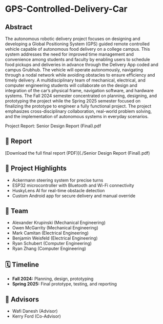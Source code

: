 # GPS-Controlled-Delivery-Car
## Abstract
The autonomous robotic delivery project focuses on designing and developing a Global
Positioning System (GPS) guided remote controlled vehicle capable of autonomous food
delivery on a college campus. This system addresses the need for improved time management
and convenience among students and faculty by enabling users to schedule food pickups and
deliveries in advance through the Delivery App coded and campus Grubhub. The vehicle will
operate autonomously, navigating through a nodal network while avoiding obstacles to ensure
efficiency and timely delivery. A multidisciplinary team of mechanical, electrical, and computer
engineering students will collaborate on the design and integration of the car’s physical frame,
navigation software, and hardware systems. The Fall 2024 semester concentrated on planning,
designing, and prototyping the project while the Spring 2025 semester focused on finalizing the
prototype to engineer a fully functional project. The project emphasizes cross-disciplinary
collaboration, real-world problem solving, and the implementation of autonomous systems in
everyday scenarios.

Project Report: 
Senior Design Report (Final).pdf
## 📄 Report

[Download the full final report (PDF)](./Senior Design Report (Final).pdf)
## 🚗 Project Highlights
- Ackermann steering system for precise turns
- ESP32 microcontroller with Bluetooth and Wi-Fi connectivity
- HuskyLens AI for real-time obstacle detection
- Custom Android app for secure delivery and manual override

## 👥 Team
- Alexander Krupinski (Mechanical Engineering)
- Owen McGarrity (Mechanical Engineering)
- Mark Camitan (Electrical Engineering)
- Benjamin Weisfeld (Electrical Engineering)
- Ryan Schubert (Computer Engineering)
- Ryan Zhang (Computer Engineering)

## 🗓️ Timeline
- **Fall 2024:** Planning, design, prototyping
- **Spring 2025:** Final prototype, testing, and reporting

## 📌 Advisors
- Wafi Danesh (Advisor)
- Kerry Ford (Co-Advisor)
